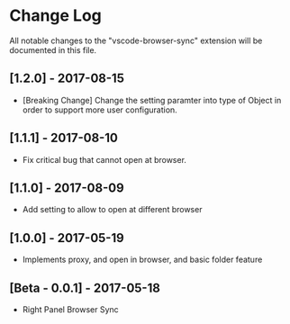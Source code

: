 # Change Log

All notable changes to the "vscode-browser-sync" extension will be documented in this file.

## [1.2.0] - 2017-08-15
- [Breaking Change] Change the setting paramter into type of Object in order to support more user configuration.

## [1.1.1] - 2017-08-10
- Fix critical bug that cannot open at browser.

## [1.1.0] - 2017-08-09
- Add setting to allow to open at different browser

## [1.0.0] - 2017-05-19
- Implements proxy, and open in browser, and basic folder feature

## [Beta - 0.0.1] - 2017-05-18
- Right Panel Browser Sync